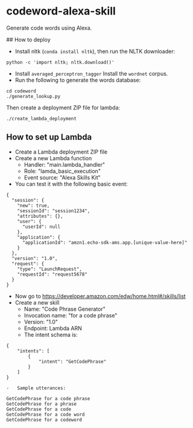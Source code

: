 # codeword-alexa-skill

Generate code words using Alexa.

## How to deploy

-   Install nltk (`conda install nltk`), then run the NLTK downloader:

```
python -c 'import nltk; nltk.download()'
```

-   Install `averaged_perceptron_tagger`
    Install the `wordnet` corpus.
-   Run the following to generate the words database:

```
cd codeword
./generate_lookup.py
```

Then create a deployment ZIP file for lambda:

```
./create_lambda_deployment
```

## How to set up Lambda

-   Create a Lambda deployment ZIP file
-   Create a new Lambda function
    -   Handler: "main.lambda_handler"
    -   Role: "lamda_basic_execution"
    -   Event source: "Alexa Skills Kit"
-   You can test it with the following basic event:

```
{
  "session": {
    "new": true,
    "sessionId": "session1234",
    "attributes": {},
    "user": {
      "userId": null
    },
    "application": {
      "applicationId": "amzn1.echo-sdk-ams.app.[unique-value-here]"
    }
  },
  "version": "1.0",
  "request": {
    "type": "LaunchRequest",
    "requestId": "request5678"
  }
}
```

-   Now go to https://developer.amazon.com/edw/home.html#/skills/list
-   Create a new skill
    -   Name: "Code Phrase Generator"
    -   Invocation name: "for a code phrase"
    -   Version: "1.0"
    -   Endpoint: Lambda ARN
    -   The intent schema is:

```
{
    "intents": [
        {
            "intent": "GetCodePhrase"
        }
    ]
}
```

    -   Sample utterances:

```
GetCodePhrase for a code phrase
GetCodePhrase for a phrase
GetCodePhrase for a code
GetCodePhrase for a code word
GetCodePhrase for a codeword
```
